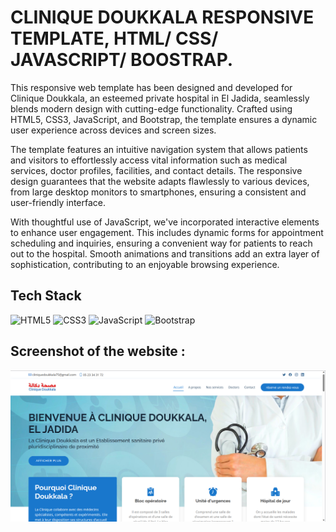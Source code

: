 # CLINIQUE DOUKKALA RESPONSIVE TEMPLATE, HTML/ CSS/ JAVASCRIPT/ BOOSTRAP.

This responsive web template has been designed and developed for Clinique Doukkala, an esteemed private hospital in El Jadida, seamlessly blends modern design with cutting-edge functionality. Crafted using HTML5, CSS3, JavaScript, and Bootstrap, the template ensures a dynamic user experience across devices and screen sizes.

The template features an intuitive navigation system that allows patients and visitors to effortlessly access vital information such as medical services, doctor profiles, facilities, and contact details. The responsive design guarantees that the website adapts flawlessly to various devices, from large desktop monitors to smartphones, ensuring a consistent and user-friendly interface.

With thoughtful use of JavaScript, we've incorporated interactive elements to enhance user engagement. This includes dynamic forms for appointment scheduling and inquiries, ensuring a convenient way for patients to reach out to the hospital. Smooth animations and transitions add an extra layer of sophistication, contributing to an enjoyable browsing experience.

## Tech Stack

![HTML5](https://img.shields.io/badge/html5-%23E34F26.svg?style=for-the-badge&logo=html5&logoColor=white)   ![CSS3](https://img.shields.io/badge/css3-%231572B6.svg?style=for-the-badge&logo=css3&logoColor=white)  ![JavaScript](https://img.shields.io/badge/javascript-%23323330.svg?style=for-the-badge&logo=javascript&logoColor=%23F7DF1E)  ![Bootstrap](https://img.shields.io/badge/bootstrap-%238511FA.svg?style=for-the-badge&logo=bootstrap&logoColor=white)

## Screenshot of the website :

<img src="public/cliniqueDoukkala.png" alt="screenshot">
